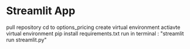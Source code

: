 # Streamlit App

pull repository 
cd to options_pricing
create virtual environment 
actiavte virtual environment
pip install requirements.txt
run in terminal : "streamlit run streamlit.py"
